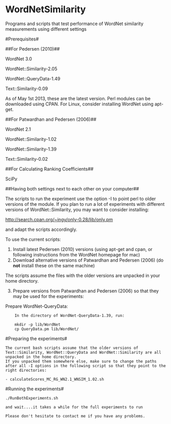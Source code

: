 WordNetSimilarity
=================

Programs and scripts that test performance of WordNet similarity measurements using different settings

#Prerequisites#

##For Pedersen (2010)##

WordNet 3.0

WordNet::Similarity-2.05

WordNet::QueryData-1.49

Text::Similarity-0.09

As of May 1st 2013, these are the latest version. Perl modules can be downloaded using CPAN.
For Linux, consider installing WordNet using apt-get.

##For Patwardhan and Pedersen (2006)##

WordNet 2.1

WordNet::Similarity-1.02

WordNet::Similarity-1.39

Text::Similarity-0.02

##For Calculating Ranking Coefficients##

SciPy


##Having both settings next to each other on your computer##

The scripts to run the experiment use the option -I to point perl to older versions of the module.
If you plan to run a lot of experiments with different versions of WordNet::Similarity, you may want to consider installing:

http://search.cpan.org/~ingy/only-0.28/lib/only.pm

and adapt the scripts accordingly.

To use the current scripts:

1. Install latest Pedersen (2010) versions (using apt-get and cpan, or following instructions from the WordNet homepage for mac)
2. Download alternative versions of Patwardhan and Pedersen (2006) (do **not** install these on the same machine)

The scripts assume the files with the older versions are unpacked in your home directory.

3. Prepare versions from Patwardhan and Pedersen (2006) so that they may be used for the experiments:

Prepare WordNet-QueryData:

		In the directory of WordNet-QueryData-1.39, run:

		mkdir -p lib/WordNet
		cp QueryData.pm lib/WordNet/
		
		

#Preparing the experiments#

	The current bash scripts assume that the older versions of Text::Similarity, WordNet::QueryData and WordNet::Similarity are all unpacked in the home directory.
	If you unpacked them somewhere else, make sure to change the paths after all -I options in the following script so that they point to the right directories: 
	
	- calculateScores_MC_RG_WN2.1_WNSIM_1.02.sh

#Running the experiments#

	./RunBothExperiments.sh

	and wait....it takes a while for the full experiments to run
	
	Please don't hesitate to contact me if you have any problems.